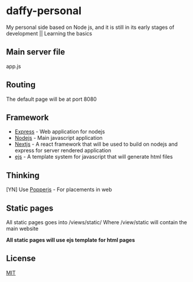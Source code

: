 # daffy-personal
My personal side based on Node js, and it is still in its early stages of development || Learning the basics

## Main server file
app.js

## Routing
The default page will be at port 8080

## Framework
* [Express](https://expressjs.com) - Web application for nodejs
* [Nodejs](https://nodejs.org) - Main javascript application
* [Nextjs](https://nextjs.org) - A react framework that will be used to build on nodejs and express for server rendered application
* [ejs](https://ejs.co/) - A template system for javascript that will generate html files

## Thinking
[YN] Use [Popperjs](https://popper.js.org/) - For placements in web 
## Static pages
All static pages goes into /views/static/
Where /view/static will contain the main website

**All static pages will use ejs template for html pages**

## License
[MIT](https://choosealicense.com/licenses/mit/)
